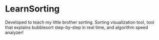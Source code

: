 # LearnSorting
Developed to teach my little brother sorting.  Sorting visualization tool, tool that explains bubblesort step-by-step in real time, and algorithm speed analyzer!
